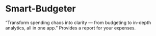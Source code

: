 # Smart-Budgeter
“Transform spending chaos into clarity — from budgeting to in-depth analytics, all in one app.” Provides a report for your expenses.
